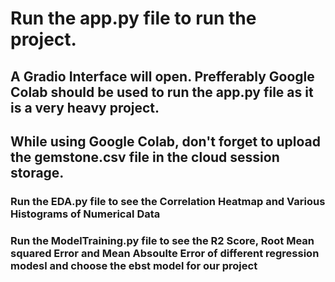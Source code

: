 # Run the app.py file to run the project. 
## A Gradio Interface will open. Prefferably Google Colab should be used to run the app.py file as it is a very heavy project.
## While using Google Colab, don't forget to upload the gemstone.csv file in the cloud session storage.
### Run the EDA.py file to see the Correlation Heatmap and Various Histograms of Numerical Data
### Run the ModelTraining.py file to see the R2 Score, Root Mean squared Error and Mean Absoulte Error of different regression modesl and choose the ebst model for our project